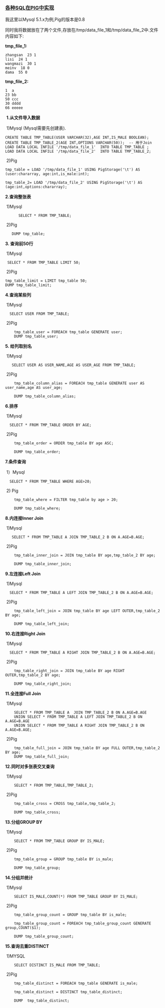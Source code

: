 ### [各种SQL在PIG中实现]([http://guoyunsky.iteye.com/blog/1317084](https://www.iteye.com/blog/1317084))

  我这里以Mysql 5.1.x为例,Pig的版本是0.8

  同时我将数据放在了两个文件,存放在/tmp/data_file_1和/tmp/data_file_2中.文件内容如下:

**tmp_file_1:**

```
zhangsan  23 1 
lisi  24 1 
wangmazi  30 1 
meinv  18 0 
dama  55 0 
```

**tmp_file_2:**

```
1  a 
23 bb 
50 ccc 
30 dddd 
66 eeeee
```

 

​    **1.从文件导入数据**

​     1)Mysql (Mysql需要先创建表).

```mysql
CREATE TABLE TMP_TABLE(USER VARCHAR(32),AGE INT,IS_MALE BOOLEAN);
CREATE TABLE TMP_TABLE_2(AGE INT,OPTIONS VARCHAR(50));  -- 用于Join
LOAD DATA LOCAL INFILE '/tmp/data_file_1'  INTO TABLE TMP_TABLE ;
LOAD DATA LOCAL INFILE '/tmp/data_file_2'  INTO TABLE TMP_TABLE_2;
```

​     2)Pig

```pig
tmp_table = LOAD '/tmp/data_file_1' USING PigStorage('\t') AS (user:chararray, age:int,is_male:int);

tmp_table_2= LOAD '/tmp/data_file_2' USING PigStorage('\t') AS (age:int,options:chararray);
```

**2.查询整张表**

​     1)Mysql

```mysql
      SELECT * FROM TMP_TABLE;
```

​     2)Pig

```
   DUMP tmp_table;
```

   **3. 查询前50行**

​     1)Mysql

```mysql
 SELECT * FROM TMP_TABLE LIMIT 50;
```

​     2)Pig

```
tmp_table_limit = LIMIT tmp_table 50;
DUMP tmp_table_limit; 
```

   **4.查询某些列**

​    1)Mysql

```mysql
  SELECT USER FROM TMP_TABLE;
```

​    2)Pig

```
	tmp_table_user = FOREACH tmp_table GENERATE user;
	DUMP tmp_table_user;
```

  **5. 给列取别名**

​    1)Mysql

```mysql
   SELECT USER AS USER_NAME,AGE AS USER_AGE FROM TMP_TABLE;
```

​    2)Pig

```
	tmp_table_column_alias = FOREACH tmp_table GENERATE user AS user_name,age AS user_age;

	DUMP tmp_table_column_alias; 
```

 

**6.排序**

​    1)Mysql

```mysql
  SELECT * FROM TMP_TABLE ORDER BY AGE;
```

​    2)Pig

```
	tmp_table_order = ORDER tmp_table BY age ASC;

	DUMP tmp_table_order;
```

 

   **7.条件查询**

​    1）Mysql

```mysql
  SELECT * FROM TMP_TABLE WHERE AGE>20;
```

​    2) Pig

```
	tmp_table_where = FILTER tmp_table by age > 20;

	DUMP tmp_table_where;
```

 

   **8.内连接Inner Join**

​    1)Mysql

```mysql
   SELECT * FROM TMP_TABLE A JOIN TMP_TABLE_2 B ON A.AGE=B.AGE;
```

​    2)Pig

```
	tmp_table_inner_join = JOIN tmp_table BY age,tmp_table_2 BY age;

	DUMP tmp_table_inner_join;
```

  **9.左连接Left  Join**

​    1)Mysql

```mysql
  SELECT * FROM TMP_TABLE A LEFT JOIN TMP_TABLE_2 B ON A.AGE=B.AGE;
```

​    2)Pig

```
	tmp_table_left_join = JOIN tmp_table BY age LEFT OUTER,tmp_table_2 BY age;

	DUMP tmp_table_left_join;
```

  **10.右连接Right Join**

​     1)Mysql

```mysql
  SELECT * FROM TMP_TABLE A RIGHT JOIN TMP_TABLE_2 B ON A.AGE=B.AGE;
```

​     2)Pig

```
	tmp_table_right_join = JOIN tmp_table BY age RIGHT OUTER,tmp_table_2 BY age;

	DUMP tmp_table_right_join;
```

  **11.全连接Full Join**

​     1)Mysql

```mysql
	SELECT * FROM TMP_TABLE A  JOIN TMP_TABLE_2 B ON A.AGE=B.AGE
	UNION SELECT * FROM TMP_TABLE A LEFT JOIN TMP_TABLE_2 B ON A.AGE=B.AGE
	UNION SELECT * FROM TMP_TABLE A RIGHT JOIN TMP_TABLE_2 B ON A.AGE=B.AGE;
```

​     2)Pig

```
	tmp_table_full_join = JOIN tmp_table BY age FULL OUTER,tmp_table_2 BY age;
	DUMP tmp_table_full_join;
```



**12.同时对多张表交叉查询**

​     1)Mysql

```
	SELECT * FROM TMP_TABLE,TMP_TABLE_2;
```

​     2)Pig

```
	tmp_table_cross = CROSS tmp_table,tmp_table_2;

	DUMP tmp_table_cross;
```

 

   **13.分组GROUP BY**

​     1)Mysql

```mysql
	SELECT * FROM TMP_TABLE GROUP BY IS_MALE;
```

​     2)Pig

```
	tmp_table_group = GROUP tmp_table BY is_male;
	
	DUMP tmp_table_group;
```

   **14.分组并统计**

​      1)Mysql

```mysql
	SELECT IS_MALE,COUNT(*) FROM TMP_TABLE GROUP BY IS_MALE;
```

​      2)Pig

```
	tmp_table_group_count = GROUP tmp_table BY is_male;

	tmp_table_group_count = FOREACH tmp_table_group_count GENERATE group,COUNT($1);

	DUMP tmp_table_group_count;
```

 

   **15.查询去重DISTINCT**

​      1)MYSQL

```mysql
	SELECT DISTINCT IS_MALE FROM TMP_TABLE;
```

​      2)Pig

```
	tmp_table_distinct = FOREACH tmp_table GENERATE is_male;
	
	tmp_table_distinct = DISTINCT tmp_table_distinct;

	DUMP  tmp_table_distinct;
```

